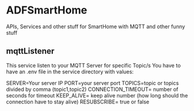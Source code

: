 # ADFSmartHome
APIs, Services and other stuff for SmartHome with MQTT and other funny stuff

## mqttListener

This service listen to your MQTT Server for specific Topic/s
You have to have an .env file in the service directory with values:

SERVER=Your server IP
PORT=your server port
TOPICS=topic or topics divided by comma (topic1,topic2)
CONNECTION_TIMEOUT= number of seconds for timeout
KEEP_ALIVE= keep alive number (how long should the connection have to stay alive)
RESUBSCRIBE= true or false 
